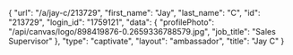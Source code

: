 {
    "url": "\/a\/jay-c\/213729",
    "first_name": "Jay",
    "last_name": "C",
    "id": "213729",
    "login_id": "1759121",
    "data": {
        "profilePhoto": "\/api\/canvas\/logo\/898419876-0.2659336788579.jpg",
        "job_title": "Sales Supervisor"
    },
    "type": "captivate",
    "layout": "ambassador",
    "title": "Jay C"
}